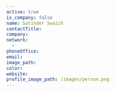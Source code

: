 ```yaml
---
active: true
is_company: false
name: Satinder Swaich
contactTitle:
company:
network:
  -
phoneOffice:
email:
image_path:
color:
website:
profile_image_path: /images/person.png
---
```

